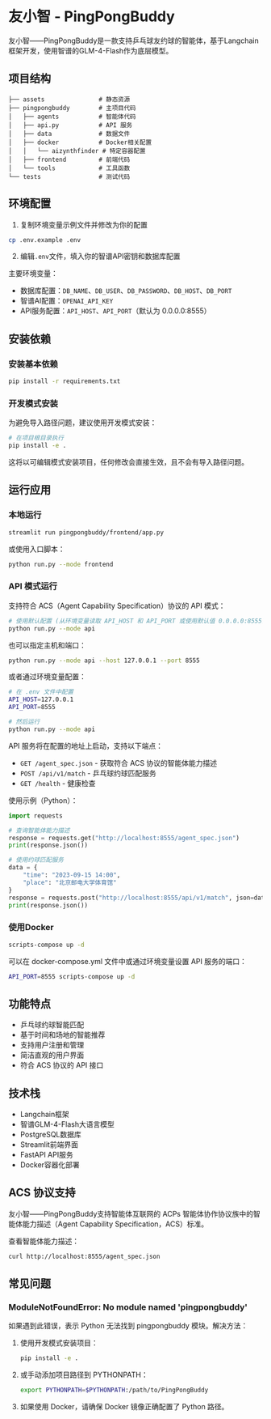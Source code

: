 # 友小智 - PingPongBuddy

友小智——PingPongBuddy是一款支持乒乓球友约球的智能体，基于Langchain框架开发，使用智谱的GLM-4-Flash作为底层模型。

## 项目结构

```
├── assets               # 静态资源
├── pingpongbuddy        # 主项目代码
│   ├── agents           # 智能体代码
│   ├── api.py           # API 服务
│   ├── data             # 数据文件
│   ├── docker           # Docker相关配置
│   │   └── aizynthfinder # 特定容器配置
│   ├── frontend         # 前端代码
│   └── tools            # 工具函数
└── tests                # 测试代码
```

## 环境配置

1. 复制环境变量示例文件并修改为你的配置
```bash
cp .env.example .env
```

2. 编辑`.env`文件，填入你的智谱API密钥和数据库配置

主要环境变量：
- 数据库配置：`DB_NAME`、`DB_USER`、`DB_PASSWORD`、`DB_HOST`、`DB_PORT`
- 智谱AI配置：`OPENAI_API_KEY`
- API服务配置：`API_HOST`、`API_PORT`（默认为 0.0.0.0:8555）

## 安装依赖

### 安装基本依赖

```bash
pip install -r requirements.txt
```

### 开发模式安装

为避免导入路径问题，建议使用开发模式安装：

```bash
# 在项目根目录执行
pip install -e .
```

这将以可编辑模式安装项目，任何修改会直接生效，且不会有导入路径问题。

## 运行应用

### 本地运行
```bash
streamlit run pingpongbuddy/frontend/app.py
```

或使用入口脚本：
```bash
python run.py --mode frontend
```

### API 模式运行
支持符合 ACS（Agent Capability Specification）协议的 API 模式：

```bash
# 使用默认配置 (从环境变量读取 API_HOST 和 API_PORT 或使用默认值 0.0.0.0:8555)
python run.py --mode api
```

也可以指定主机和端口：
```bash
python run.py --mode api --host 127.0.0.1 --port 8555
```

或者通过环境变量配置：
```bash
# 在 .env 文件中配置
API_HOST=127.0.0.1
API_PORT=8555

# 然后运行
python run.py --mode api
```

API 服务将在配置的地址上启动，支持以下端点：

- `GET /agent_spec.json` - 获取符合 ACS 协议的智能体能力描述
- `POST /api/v1/match` - 乒乓球约球匹配服务
- `GET /health` - 健康检查

使用示例（Python）：

```python
import requests

# 查询智能体能力描述
response = requests.get("http://localhost:8555/agent_spec.json")
print(response.json())

# 使用约球匹配服务
data = {
    "time": "2023-09-15 14:00",
    "place": "北京邮电大学体育馆"
}
response = requests.post("http://localhost:8555/api/v1/match", json=data)
print(response.json())
```

### 使用Docker
```bash
scripts-compose up -d
```

可以在 docker-compose.yml 文件中或通过环境变量设置 API 服务的端口：
```bash
API_PORT=8555 scripts-compose up -d
```

## 功能特点

- 乒乓球约球智能匹配
- 基于时间和场地的智能推荐
- 支持用户注册和管理
- 简洁直观的用户界面
- 符合 ACS 协议的 API 接口

## 技术栈

- Langchain框架
- 智谱GLM-4-Flash大语言模型
- PostgreSQL数据库
- Streamlit前端界面
- FastAPI API服务
- Docker容器化部署

## ACS 协议支持

友小智——PingPongBuddy支持智能体互联网的 ACPs 智能体协作协议族中的智能体能力描述（Agent Capability Specification，ACS）标准。

查看智能体能力描述：
```bash
curl http://localhost:8555/agent_spec.json
```

## 常见问题

### ModuleNotFoundError: No module named 'pingpongbuddy'

如果遇到此错误，表示 Python 无法找到 pingpongbuddy 模块。解决方法：

1. 使用开发模式安装项目：
   ```bash
   pip install -e .
   ```

2. 或手动添加项目路径到 PYTHONPATH：
   ```bash
   export PYTHONPATH=$PYTHONPATH:/path/to/PingPongBuddy
   ```

3. 如果使用 Docker，请确保 Docker 镜像正确配置了 Python 路径。 